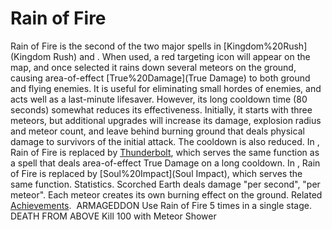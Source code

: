 # Rain of Fire

Rain of Fire is the second of the two major spells in [Kingdom%20Rush](Kingdom Rush) and . When used, a red targeting icon will appear on the map, and once selected it rains down several meteors on the ground, causing area-of-effect [True%20Damage](True Damage) to both ground and flying enemies. It is useful for eliminating small hordes of enemies, and acts well as a last-minute lifesaver. However, its long cooldown time (80 seconds) somewhat reduces its effectiveness.
Initially, it starts with three meteors, but additional upgrades will increase its damage, explosion radius and meteor count, and leave behind burning ground that deals physical damage to survivors of the initial attack. The cooldown is also reduced.
In , Rain of Fire is replaced by [Thunderbolt](Thunderbolt), which serves the same function as a spell that deals area-of-effect True Damage on a long cooldown.
In , Rain of Fire is replaced by [Soul%20Impact](Soul Impact), which serves the same function.
Statistics.
Scorched Earth deals damage "per second", "per meteor".
Each meteor creates its own burning effect on the ground.
Related [Achievements](Achievements).
 ARMAGEDDON Use Rain of Fire 5 times in a single stage.
 DEATH FROM ABOVE Kill 100 with Meteor Shower